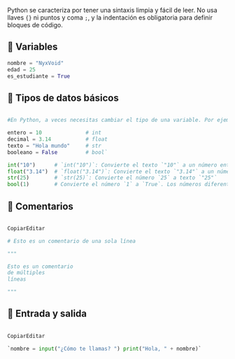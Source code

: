 Python se caracteriza por tener una sintaxis limpia y fácil de leer. No usa llaves `{}` ni puntos y coma `;`, y la indentación es obligatoria para definir bloques de código.

## 🔹 Variables

```python
nombre = "NyxVoid"
edad = 25
es_estudiante = True
```

## 🔹 Tipos de datos básicos
```python

#En Python, a veces necesitas cambiar el tipo de una variable. Por ejemplo, convertir un número en texto o un texto en número.

entero = 10              # int 
decimal = 3.14           # float 
texto = "Hola mundo"     # str 
booleano = False         # bool`

int("10")      # `int("10")`: Convierte el texto `"10"` a un número entero `10`.
float("3.14")  # `float("3.14")`: Convierte el texto `"3.14"` a un número decimal `3.14`
str(25)        # `str(25)`: Convierte el número `25` a texto `"25"`
bool(1)        # Convierte el número `1` a `True`. Los números diferentes de cero se consideran `True`
```
## 🔹 Comentarios

```python

CopiarEditar

# Esto es un comentario de una sola línea 

""" 

Esto es un comentario 
de múltiples
líneas

"""
```
## 🔹 Entrada y salida
```python

CopiarEditar

`nombre = input("¿Cómo te llamas? ") print("Hola, " + nombre)`


```